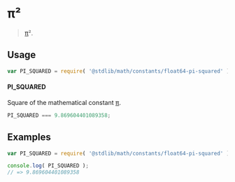 # π²

> [π][@stdlib/math/constants/float64-pi]².

<section class="usage">

## Usage

``` javascript
var PI_SQUARED = require( '@stdlib/math/constants/float64-pi-squared' );
```

#### PI_SQUARED

Square of the mathematical constant [π][@stdlib/math/constants/float64-pi].

``` javascript
PI_SQUARED === 9.869604401089358;
```

</section>

<!-- /.usage -->


<section class="examples">

## Examples

<!-- TODO: better example -->

``` javascript
var PI_SQUARED = require( '@stdlib/math/constants/float64-pi-squared' );

console.log( PI_SQUARED );
// => 9.869604401089358
```

</section>

<!-- /.examples -->


<section class="links">

[@stdlib/math/constants/float64-pi]: https://github.com/stdlib-js/stdlib

</section>

<!-- /.links -->
